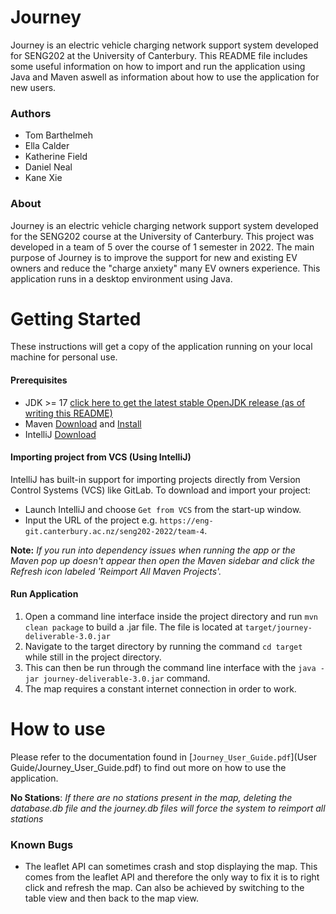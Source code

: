 # Journey

Journey is an electric vehicle charging network support system developed for SENG202 at the University of Canterbury.
This README file includes some useful information on how to import and run the application using Java and Maven aswell as information about how to use the application for new users.

### Authors
- Tom Barthelmeh
- Ella Calder
- Katherine Field
- Daniel Neal
- Kane Xie

### About
Journey is an electric vehicle charging network support system developed for the SENG202 course at the University of Canterbury. This project was developed in a team of 5 over the course of 1 semester in 2022. The main purpose of Journey is to improve the support for new and existing EV owners and reduce the "charge anxiety" many EV owners experience. This application runs in a desktop environment using Java.


# Getting Started
These instructions will get a copy of the application running on your local machine for personal use.

#### Prerequisites
- JDK >= 17 [click here to get the latest stable OpenJDK release (as of writing this README)](https://jdk.java.net/18/)
- Maven [Download](https://maven.apache.org/download.cgi) and [Install](https://maven.apache.org/install.html)
- IntelliJ [Download](https://www.jetbrains.com/idea/download/#section=linux)

#### Importing project from VCS (Using IntelliJ)
IntelliJ has built-in support for importing projects directly from Version Control Systems (VCS) like GitLab.
To download and import your project:

- Launch IntelliJ and choose `Get from VCS` from the start-up window.
- Input the URL of the project e.g. `https://eng-git.canterbury.ac.nz/seng202-2022/team-4`.

**Note:** *If you run into dependency issues when running the app or the Maven pop up doesn't appear then open the Maven sidebar and click the Refresh icon labeled 'Reimport All Maven Projects'.*


#### Run Application
1. Open a command line interface inside the project directory and run `mvn clean package` to build a .jar file. The file is located at `target/journey-deliverable-3.0.jar`
2. Navigate to the target directory by running the command `cd target` while still in the project directory.
3. This can then be run through the command line interface with the `java -jar journey-deliverable-3.0.jar` command.
4. The map requires a constant internet connection in order to work.



# How to use

Please refer to the documentation found in [`Journey_User_Guide.pdf`](User Guide/Journey_User_Guide.pdf) to find out more on how to use the application.

**No Stations**: *If there are no stations present in the map, deleting the database.db file and the journey.db files will force the system to reimport all stations*

### Known Bugs
- The leaflet API can sometimes crash and stop displaying the map. This comes from the leaflet API and therefore the only way to fix it
is to right click and refresh the map. Can also be achieved by switching to the table view and then back to the map view.
